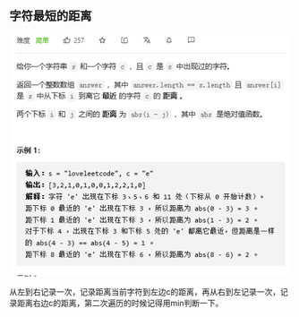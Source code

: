 ## 字符最短的距离

![](../../img/shortestToChar.png)

从左到右记录一次，记录距离当前字符到左边c的距离，再从右到左记录一次，记录距离右边c的距离，第二次遍历的时候记得用min判断一下。